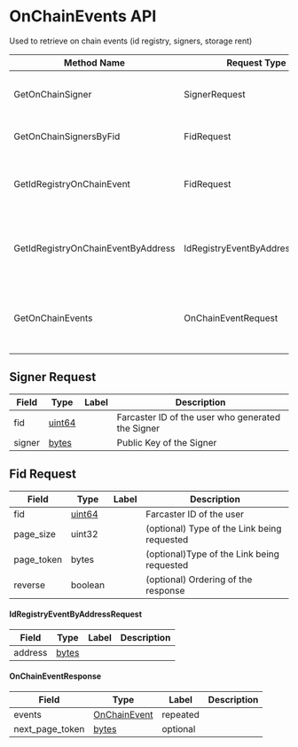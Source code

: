# OnChainEvents API

Used to retrieve on chain events (id registry, signers, storage rent)

| Method Name                        | Request Type                    | Response Type        | Description                                                                                                 |
| ---------------------------------- | ------------------------------- | -------------------- | ----------------------------------------------------------------------------------------------------------- |
| GetOnChainSigner                   | SignerRequest                   | OnChainEvent         | Returns the onchain event for an active signer for an Fid                                                   |
| GetOnChainSignersByFid             | FidRequest                      | OnChainEventResponse | Returns all active signers add events for an Fid                                                            |
| GetIdRegistryOnChainEvent          | FidRequest                      | OnChainEvent         | Returns the most recent register/transfer on chain event for an fid                                         |
| GetIdRegistryOnChainEventByAddress | IdRegistryEventByAddressRequest | OnChainEvent         | Returns the registration/transfer event by address if it exists (allows looking up fid by address)          |
| GetOnChainEvents                   | OnChainEventRequest             | OnChainEventResponse | Returns all on chain events filtered by type for an Fid (includes inactive signers and expired rent events) |

## Signer Request

| Field  | Type        | Label | Description                                       |
| ------ | ----------- | ----- | ------------------------------------------------- |
| fid    | [uint64](#) |       | Farcaster ID of the user who generated the Signer |
| signer | [bytes](#)  |       | Public Key of the Signer                          |

## Fid Request

| Field      | Type        | Label | Description                                 |
| ---------- | ----------- | ----- | ------------------------------------------- |
| fid        | [uint64](#) |       | Farcaster ID of the user                    |
| page_size  | uint32      |       | (optional) Type of the Link being requested |
| page_token | bytes       |       | (optional)Type of the Link being requested  |
| reverse    | boolean     |       | (optional) Ordering of the response         |

#### IdRegistryEventByAddressRequest

| Field   | Type            | Label | Description |
| ------- | --------------- | ----- | ----------- |
| address | [bytes](#bytes) |       |             |

#### OnChainEventResponse

| Field           | Type                          | Label    | Description |
| --------------- | ----------------------------- | -------- | ----------- |
| events          | [OnChainEvent](#onchainevent) | repeated |             |
| next_page_token | [bytes](#bytes)               | optional |             |
